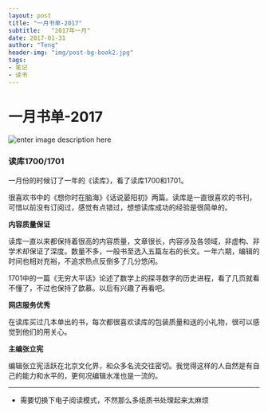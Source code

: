 ```yaml
---
layout: post
title: "一月书单-2017"
subtitle:   "2017年一月"
date: 2017-01-31
author: "Teng"
header-img: "img/post-bg-book2.jpg"
tags:
- 笔记
- 读书
---
```


# 一月书单-2017


![enter image description here](http://images.tengblog.cn/17-2-4/4060955-file_1486175974821_109f7.jpg)

### 读库1700/1701

一月份的时候订了一年的《读库》，看了读库1700和1701。

很喜欢书中的《想你时在脑海》《话说晏阳初》两篇。读库是一直很喜欢的书刊，可惜以前没有订阅过，感觉有点错过，想想读库成功的经验是很简单的。

**内容质量保证**

读库一直以来都保持着很高的内容质量，文章很长，内容涉及各领域，非虚构、非学术却保证了深度。数量不多，一般书至选入五篇左右的长文。一年六期，编辑的时间也相对充裕，不追求热点反倒多了几分悠闲。

1701中的一篇《无穷大平话》论述了数学上的探寻数字的历史进程，看了几页就看不懂了，不过也保持了歆慕。以后有兴趣了再看吧。

**网店服务优秀**

在读库买过几本单出的书，每次都很喜欢读库的包装质量和送的小礼物，很可以感觉到他们的用关心。

**主编张立宪**

编辑张立宪活跃在北京文化界，和众多名流交往密切。我觉得这样的人自然是有自己的能力和水平的，更何况编辑水准也是一流的。


-----

- 需要切换下电子阅读模式，不然那么多纸质书处理起来太麻烦
